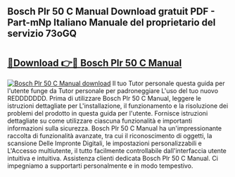 ## Bosch Plr 50 C Manual Download gratuit PDF - Part-mNp Italiano Manuale del proprietario del servizio 73oGQ

# <h2><a href="http://dfbph2.blite.top/?on=Bosch+Plr+50+C+Manual">🔗Download 👉🔴 Bosch Plr 50 C Manual</a></h2>

[![Bosch Plr 50 C Manual download](https://i.imgur.com/lujVjoI.png)](http://dfbph2.blite.top/?on=Bosch+Plr+50+C+Manual)
Il tuo Tutor personale questa guida per l'utente funge da Tutor personale per padroneggiare L'uso del tuo nuovo REDDDDDDD. Prima di utilizzare Bosch Plr 50 C Manual, leggere le istruzioni dettagliate per L'installazione, il funzionamento e la risoluzione dei problemi del prodotto in questa guida per l'utente. Fornisce istruzioni dettagliate su come utilizzare ciascuna funzionalità e importanti informazioni sulla sicurezza. Bosch Plr 50 C Manual ha un'impressionante raccolta di funzionalità avanzate, tra cui il riconoscimento di oggetti, la scansione Delle Impronte Digitali, le impostazioni personalizzabili e L'Accesso multiutente, il tutto facilmente controllabile dall'interfaccia utente intuitiva e intuitiva. Assistenza clienti dedicata Bosch Plr 50 C Manual. Ci impegniamo a supportarti personalmente e in modo tempestivo.
